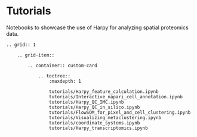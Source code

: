 <!-- images can have any resolution, but need to have ratio W x H = 3 x 2 -->

# Tutorials

<a name="tutorials"></a>

Notebooks to showcase the use of Harpy for analyzing spatial proteomics data.

```{eval-rst}
.. grid:: 1

    .. grid-item::

        .. container:: custom-card

            .. toctree::
                :maxdepth: 1

                tutorials/Harpy_feature_calculation.ipynb
                tutorials/Interactive_napari_cell_annotation.ipynb
                tutorials/Harpy_QC_IMC.ipynb
                tutorials/Harpy_QC_in_silico.ipynb
                tutorials/FlowSOM_for_pixel_and_cell_clustering.ipynb
                tutorials/Visualizing_metaclustering.ipynb
                tutorials/coordinate_systems.ipynb
                tutorials/Harpy_transcriptomics.ipynb

```
